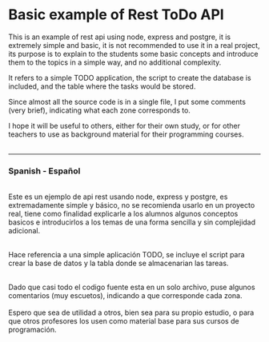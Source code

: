 # Basic example of Rest ToDo API
This is an example of rest api using node, express and postgre, it is extremely simple and basic, it is not recommended to use it in a real project, its purpose is to explain to the students some basic concepts and introduce them to the topics in a simple way, and no additional complexity.

It refers to a simple TODO application, the script to create the database is included, and the table where the tasks would be stored.

Since almost all the source code is in a single file, I put some comments (very brief), indicating what each zone corresponds to.

I hope it will be useful to others, either for their own study, or for other teachers to use as background material for their programming courses.<br>
<br>

---
### Spanish - Español
<br>
Este es un ejemplo de api rest usando node, express y postgre, es extremadamente simple y básico, no se recomienda usarlo en un proyecto real, tiene como finalidad explicarle a los alumnos algunos conceptos basicos e introducirlos a los temas de una forma sencilla y sin complejidad adicional.<br><br>

Hace referencia a una simple aplicación TODO, se incluye el script para crear la base de datos y la tabla donde se almacenarian las tareas.<br><br>

Dado que casi todo el codigo fuente esta en un solo archivo, puse algunos comentarios (muy escuetos), indicando a que corresponde cada zona.<br>
<br>
Espero que sea de utilidad a otros, bien sea para su propio estudio, o para que otros profesores los usen como material base para sus cursos de programación.
